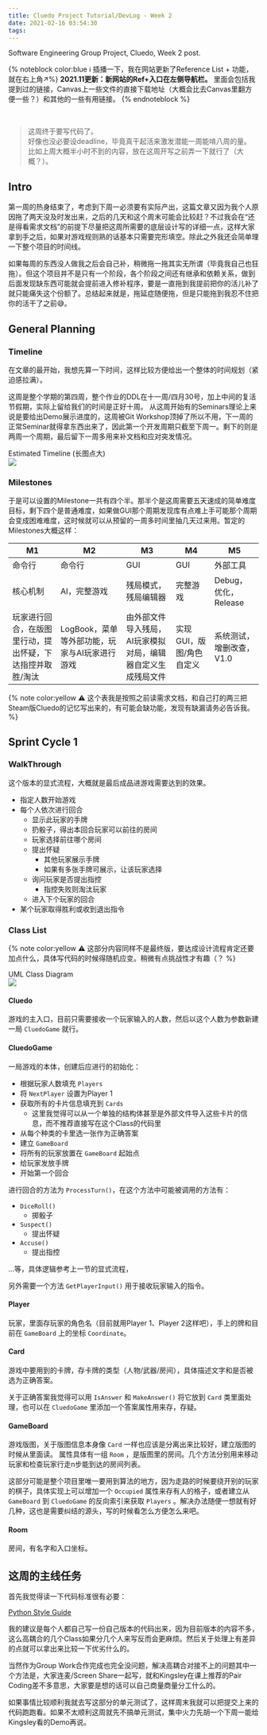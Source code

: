 ```yaml
---
title: Cluedo Project Tutorial/DevLog - Week 2
date: 2021-02-16 03:54:30
tags:
---
```


Software Engineering Group Project, Cluedo, Week 2 post.
<!-- more -->

{% noteblock color:blue ℹ 插播一下，我在网站更新了Reference List + 功能，就在右上角↗%}
**2021.11更新：新网站的Ref+入口在左侧导航栏。**
里面会包括我提到过的链接，Canvas上一些文件的直接下载地址（大概会比去Canvas里翻方便一些？）和其他的一些有用链接。
{% endnoteblock %}

<br>

>这周终于要写代码了。<br>好像也没必要设deadline，毕竟真干起活来激发潜能一周能啃八周的量。<br>比如上周大概半小时不到的内容，放在这周开写之前弄一下就行了（大概？）。


## Intro


第一周的热身结束了，考虑到下周一必须要有实际产出，这篇文章又因为我个人原因拖了两天没及时发出来，之后的几天和这个周末可能会比较赶？不过我会在“还是得看需求文档”的前提下尽量把这周所需要的底层设计写的详细一点，这样大家拿到手之后，如果对游戏规则熟的话基本只需要完形填空。除此之外我还会简单理一下整个项目的时间线。

如果每周的东西没人做我之后会自己补，稍微拖一拖其实无所谓（毕竟我自己也狂拖）。但这个项目并不是只有一个阶段，各个阶段之间还有继承和依赖关系，做到后面发现缺东西可能就会提前进入修补程序，要是一直拖到我提前把你的活儿补了就只能痛失这个份额了。总结起来就是，拖延症随便拖，但是只能拖到我忍不住把你的活干了之前😅。


## General Planning

### Timeline

在文章的最开始，我想先算一下时间，这样比较方便给出一个整体的时间规划（紧迫感拉满）。

这周是整个学期的第四周，整个作业的DDL在十一周/四月30号，加上中间的复活节假期，实际上留给我们的时间是正好十周。
从这周开始有的Seminars理论上来说是要给出Demo展示进度的，这周被Git Workshop顶掉了所以不用，下一周的正常Seminar就得拿东西出来了，因此第一个开发周期只截至下周一。剩下的则是两周一个周期，最后留下一周多用来补文档和应对突发情况。

<figcaption>Estimated Timeline (长图点大)</figcaption>
<a href = "timeline.jpg" target = "_blank"><img class = "primary" src="timeline.jpg"></a>


### Milestones

于是可以设置的Milestone一共有四个半。那半个是这周需要五天速成的简单难度目标，剩下四个是普通难度，如果做GUI那个周期发现库有点难上手可能那个周期会变成困难难度，这时候就可以从预留的一周多时间里抽几天过来用。暂定的Milestones大概这样：

|M1|M2|M3|M4|M5|
|---|---|---|---|---|
|命令行|命令行|GUI|GUI|外部工具|
|核心机制|AI，完整游戏|残局模式，残局编辑器|完整游戏|Debug，优化，Release|
|玩家进行回合，在版图里行动，提出怀疑，下达指控并取胜/淘汰|LogBook，菜单等外部功能，玩家与AI玩家进行游戏|由外部文件导入残局，AI玩家模拟对局，编辑器自定义生成残局文件|实现GUI，版图/角色自定义|系统测试，增删改查，V1.0|

{% note color:yellow ⚠&nbsp;这个表我是按照之前读需求文档，和自己打的两三把Steam版Cluedo的记忆写出来的，有可能会缺功能，发现有缺漏请务必告诉我。 %}


## Sprint Cycle 1

### WalkThrough

这个版本的显式流程，大概就是最后成品进游戏需要达到的效果。

- 指定人数开始游戏
- 每个人依次进行回合
  - 显示此玩家的手牌
  - 扔骰子，得出本回合玩家可以前往的房间
  - 玩家选择前往哪个房间
  - 提出怀疑
    - 其他玩家展示手牌
    - 如果有多张手牌可展示，让该玩家选择
  - 询问玩家是否提出指控
    - 指控失败则淘汰玩家
  - 进入下个玩家的回合
- 某个玩家取得胜利或收到退出指令


### Class List

{% note color:yellow ⚠&nbsp;这部分内容同样不是最终版，要达成设计流程肯定还要加点什么，具体写代码的时候得随机应变。稍微有点挑战性才有趣（？ %}


<figcaption>UML Class Diagram</figcaption>
<a href = "class-diagram.jpg" target = "_blank"><img class="primary" src="class-diagram.jpg"></a>

#### Cluedo

游戏的主入口，目前只需要接收一个玩家输入的人数，然后以这个人数为参数新建一局 `CluedoGame` 就行。

#### CluedoGame

一局游戏的本体，创建后应进行的初始化：

- 根据玩家人数填充 `Players`
- 将 `NextPlayer` 设置为Player 1
- 获取所有的卡片信息填充到 `Cards`
  - 这里我觉得可以从一个单独的结构体甚至是外部文件导入这些卡片的信息，而不推荐直接写在这个Class的代码里
- 从每个种类的卡里选一张作为正确答案
- 建立 `GameBoard`
- 将所有的玩家放置在 `GameBoard` 起始点
- 给玩家发放手牌
- 开始第一个回合

进行回合的方法为 `ProcessTurn()`，在这个方法中可能被调用的方法有：

- `DiceRoll()`
  - 掷骰子
- `Suspect()`
  - 提出怀疑
- `Accuse()`
  - 提出指控

...等，具体逻辑参考上一节的显式流程，

另外需要一个方法 `GetPlayerInput()` 用于接收玩家输入的指令。

#### Player

玩家，里面存玩家的角色名（目前就用Player 1、Player 2这样吧），手上的牌和目前在 `GameBoard` 上的坐标 `Coordinate`。

#### Card

游戏中要用到的卡牌，存卡牌的类型（人物/武器/房间），具体描述文字和是否被选为正确答案。

关于正确答案我觉得可以用 `IsAnswer` 和 `MakeAnswer()` 将它放到 `Card` 类里面处理，也可以在 `CluedoGame` 里添加一个答案属性用来存，存疑。

#### GameBoard

游戏版图，关于版图信息本身像 `Card` 一样也应该是分离出来比较好，建立版图的时候从里面读。
属性具体有一组 `Room` ，是版图里的房间。几个方法分别用来移动玩家和检查玩家行走n步能到达的房间列表。

这部分可能是整个项目里唯一要用到算法的地方，因为走路的时候要绕开别的玩家的棋子，具体实现上可以增加一个 `Occupied` 属性来存有人的格子，或者建立从 `GameBoard` 到 `CluedoGame` 的反向索引来获取 `Players` 。解决办法随便一想就有好几种，这也是需要纠结的源头，写的时候看怎么方便怎么来吧。

#### Room

房间，有名字和入口坐标。


## 这周的主线任务

首先我觉得读一下代码标准很有必要：

<a class="doc-link" href = "https://google.github.io/styleguide/pyguide.html">Python Style Guide</a>

我的建议是每个人都自己写一份自己版本的代码出来，因为目前版本的内容不多，这么高耦合的几个Class如果分几个人来写反而会更麻烦。然后关于处理上有差异的点就可以拿出来比较一下优劣什么的。

当然作为Group Work合作完成也完全没问题，解决高耦合对接不上的问题其中一个方法是，大家连麦/Screen Share一起写，就和Kingsley在课上推荐的Pair Coding差不多意思，大家要是想的话可以自己商量商量分工什么的。

如果事情比较顺利我就去写这部分的单元测试了，这样周末我就可以把提交上来的代码跑跑看。如果不太顺利这周就先不搞单元测试，集中火力先胡一个下周一能给Kingsley看的Demo再说。
